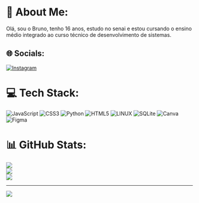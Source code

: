 # 💫 About Me:
Olá, sou o Bruno, tenho 16 anos, estudo no senai e estou cursando o ensino médio integrado ao curso técnico de desenvolvimento de sistemas.


## 🌐 Socials:
[![Instagram](https://img.shields.io/badge/Instagram-%23E4405F.svg?logo=Instagram&logoColor=white)](https://instagram.com/yxzett) 

# 💻 Tech Stack:
![JavaScript](https://img.shields.io/badge/javascript-%23323330.svg?style=for-the-badge&logo=javascript&logoColor=%23F7DF1E) ![CSS3](https://img.shields.io/badge/css3-%231572B6.svg?style=for-the-badge&logo=css3&logoColor=white) ![Python](https://img.shields.io/badge/python-3670A0?style=for-the-badge&logo=python&logoColor=ffdd54) ![HTML5](https://img.shields.io/badge/html5-%23E34F26.svg?style=for-the-badge&logo=html5&logoColor=white) ![LINUX](https://img.shields.io/badge/Linux-FCC624?style=for-the-badge&logo=linux&logoColor=black) ![SQLite](https://img.shields.io/badge/sqlite-%2307405e.svg?style=for-the-badge&logo=sqlite&logoColor=white) ![Canva](https://img.shields.io/badge/Canva-%2300C4CC.svg?style=for-the-badge&logo=Canva&logoColor=white) 	![Figma](https://img.shields.io/badge/figma-%23F24E1E.svg?style=for-the-badge&logo=figma&logoColor=white)
# 📊 GitHub Stats:
![](https://github-readme-stats.vercel.app/api?username=brunozettermann&theme=dark&hide_border=false&include_all_commits=false&count_private=false)<br/>
![](https://github-readme-streak-stats.herokuapp.com/?user=brunozettermann&theme=dark&hide_border=false)<br/>
![](https://github-readme-stats.vercel.app/api/top-langs/?username=brunozettermann&theme=dark&hide_border=false&include_all_commits=false&count_private=false&layout=compact)

---
[![](https://visitcount.itsvg.in/api?id=brunozettermann&icon=0&color=0)](https://visitcount.itsvg.in)

<!-- Proudly created with GPRM ( https://gprm.itsvg.in ) -->
